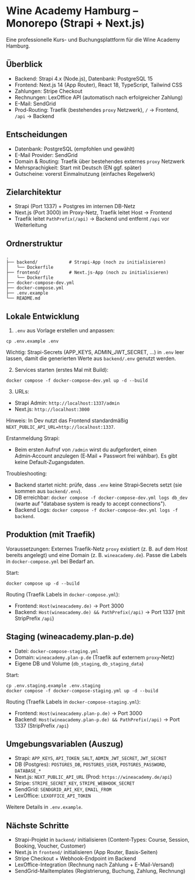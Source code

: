 # Wine Academy Hamburg – Monorepo (Strapi + Next.js)

Eine professionelle Kurs- und Buchungsplattform für die Wine Academy Hamburg.

## Überblick

- Backend: Strapi 4.x (Node.js), Datenbank: PostgreSQL 15
- Frontend: Next.js 14 (App Router), React 18, TypeScript, Tailwind CSS
- Zahlungen: Stripe Checkout
- Rechnungen: LexOffice API (automatisch nach erfolgreicher Zahlung)
- E-Mail: SendGrid
- Prod-Routing: Traefik (bestehendes `proxy` Netzwerk), `/` → Frontend, `/api` → Backend

## Entscheidungen

- Datenbank: PostgreSQL (empfohlen und gewählt)
- E-Mail Provider: SendGrid
- Domain & Routing: Traefik über bestehendes externes `proxy` Netzwerk
- Mehrsprachigkeit: Start mit Deutsch (EN ggf. später)
- Gutscheine: vorerst Einmalnutzung (einfaches Regelwerk)

## Zielarchitektur

- Strapi (Port 1337) + Postgres im internen DB-Netz
- Next.js (Port 3000) im Proxy-Netz, Traefik leitet Host → Frontend
- Traefik leitet `PathPrefix(/api)` → Backend und entfernt `/api` vor Weiterleitung

## Ordnerstruktur

```
.
├── backend/            # Strapi-App (noch zu initialisieren)
│   └── Dockerfile
├── frontend/           # Next.js-App (noch zu initialisieren)
│   └── Dockerfile
├── docker-compose-dev.yml
├── docker-compose.yml
├── .env.example
└── README.md
```

## Lokale Entwicklung

1) `.env` aus Vorlage erstellen und anpassen:

```
cp .env.example .env
```

Wichtig: Strapi-Secrets (APP_KEYS, ADMIN_JWT_SECRET, …) in `.env` leer lassen, damit die generierten Werte aus `backend/.env` genutzt werden.

2) Services starten (erstes Mal mit Build):

```
docker compose -f docker-compose-dev.yml up -d --build
```

3) URLs:

- Strapi Admin: `http://localhost:1337/admin`
- Next.js: `http://localhost:3000`

Hinweis: In Dev nutzt das Frontend standardmäßig `NEXT_PUBLIC_API_URL=http://localhost:1337`.

Erstanmeldung Strapi:
- Beim ersten Aufruf von `/admin` wirst du aufgefordert, einen Admin‑Account anzulegen (E‑Mail + Passwort frei wählbar). Es gibt keine Default‑Zugangsdaten.

Troubleshooting:
- Backend startet nicht: prüfe, dass `.env` keine Strapi‑Secrets setzt (sie kommen aus `backend/.env`).
- DB erreichbar: `docker compose -f docker-compose-dev.yml logs db_dev` (warte auf "database system is ready to accept connections").
- Backend Logs: `docker compose -f docker-compose-dev.yml logs -f backend`.

## Produktion (mit Traefik)

Voraussetzungen: Externes Traefik-Netz `proxy` existiert (z. B. auf dem Host bereits angelegt) und eine Domain (z. B. `wineacademy.de`). Passe die Labels in `docker-compose.yml` bei Bedarf an.

Start:

```
docker compose up -d --build
```

Routing (Traefik Labels in `docker-compose.yml`):

- Frontend: `Host(wineacademy.de)` → Port 3000
- Backend: `Host(wineacademy.de) && PathPrefix(/api)` → Port 1337 (mit StripPrefix `/api`)

## Staging (wineacademy.plan-p.de)

- Datei: `docker-compose-staging.yml`
- Domain: `wineacademy.plan-p.de` (Traefik auf externem `proxy`‑Netz)
- Eigene DB und Volume (`db_staging`, `db_staging_data`)

Start:

```
cp .env.staging.example .env.staging
docker compose -f docker-compose-staging.yml up -d --build
```

Routing (Traefik Labels in `docker-compose-staging.yml`):

- Frontend: `Host(wineacademy.plan-p.de)` → Port 3000
- Backend: `Host(wineacademy.plan-p.de) && PathPrefix(/api)` → Port 1337 (StripPrefix `/api`)

## Umgebungsvariablen (Auszug)

- Strapi: `APP_KEYS`, `API_TOKEN_SALT`, `ADMIN_JWT_SECRET`, `JWT_SECRET`
- DB (Postgres): `POSTGRES_DB`, `POSTGRES_USER`, `POSTGRES_PASSWORD`, `DATABASE_*`
- Next.js: `NEXT_PUBLIC_API_URL` (Prod: `https://wineacademy.de/api`)
- Stripe: `STRIPE_SECRET_KEY`, `STRIPE_WEBHOOK_SECRET`
- SendGrid: `SENDGRID_API_KEY`, `EMAIL_FROM`
- LexOffice: `LEXOFFICE_API_TOKEN`

Weitere Details in `.env.example`.

## Nächste Schritte

- Strapi-Projekt in `backend/` initialisieren (Content-Types: Course, Session, Booking, Voucher, Customer)
- Next.js in `frontend/` initialisieren (App Router, Basis-Seiten)
- Stripe Checkout + Webhook-Endpoint im Backend
- LexOffice-Integration (Rechnung nach Zahlung + E-Mail-Versand)
- SendGrid-Mailtemplates (Registrierung, Buchung, Zahlung, Rechnung)
